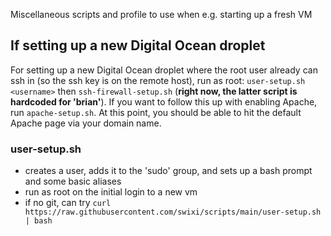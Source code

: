 Miscellaneous scripts and profile to use when e.g. starting up a fresh VM

## If setting up a new Digital Ocean droplet

For setting up a new Digital Ocean droplet where the root user already can ssh in (so the ssh key is on the remote host), run as root: `user-setup.sh <username>` then `ssh-firewall-setup.sh` (**right now, the latter script is hardcoded for 'brian'**). If you want to follow this up with enabling Apache, run `apache-setup.sh`. At this point, you should be able to hit the default Apache page via your domain name.

### user-setup.sh <username>
- creates a user, adds it to the 'sudo' group, and sets up a bash prompt and some basic aliases
- run as root on the initial login to a new vm
- if no git, can try `curl https://raw.githubusercontent.com/swixi/scripts/main/user-setup.sh | bash`

